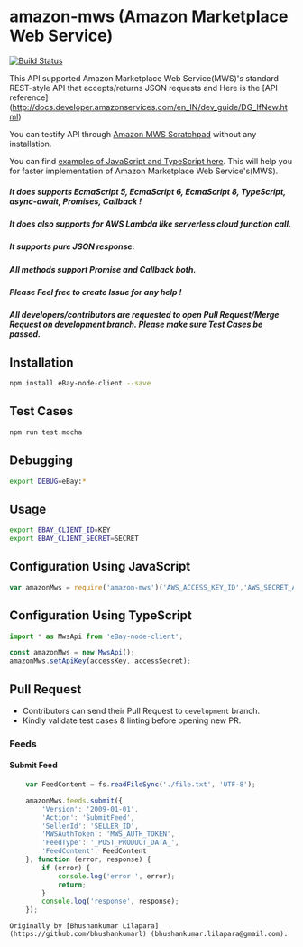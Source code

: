 # amazon-mws (Amazon Marketplace Web Service)
[![Build Status](https://travis-ci.org/bhushankumarl/amazon-mws.svg?branch=master)](https://travis-ci.org/bhushankumarl/amazon-mws)

This API supported Amazon Marketplace Web Service(MWS)'s standard REST-style API that accepts/returns JSON requests and Here is the [API reference] (http://docs.developer.amazonservices.com/en_IN/dev_guide/DG_IfNew.html)

You can testify API through [Amazon MWS Scratchpad](https://mws.amazonservices.in/scratchpad/index.html) without any installation.

You can find [examples of JavaScript and TypeScript here](https://github.com/bhushankumarl/amazon-mws/tree/master/examples). This will help you for faster implementation of Amazon Marketplace Web Service's(MWS).

##### It does supports EcmaScript 5, EcmaScript 6,  EcmaScript 8, TypeScript, async-await, Promises, Callback !
##### It does also supports for AWS Lambda like serverless cloud function call.
##### It supports pure JSON response.
##### All methods support Promise and Callback both.
##### Please Feel free to create Issue for any help !
##### All developers/contributors are requested to open Pull Request/Merge Request on development branch. Please make sure Test Cases be passed.

## Installation
```bash
npm install eBay-node-client --save
```

## Test Cases
```bash
npm run test.mocha
```

## Debugging
```bash
export DEBUG=eBay:*
```

## Usage
```bash
export EBAY_CLIENT_ID=KEY
export EBAY_CLIENT_SECRET=SECRET
```

## Configuration Using JavaScript
```js
var amazonMws = require('amazon-mws')('AWS_ACCESS_KEY_ID','AWS_SECRET_ACCESS_KEY');
```

## Configuration Using TypeScript
```typescript
import * as MwsApi from 'eBay-node-client';

const amazonMws = new MwsApi();
amazonMws.setApiKey(accessKey, accessSecret);
```

## Pull Request
- Contributors can send their Pull Request to `development` branch.
- Kindly validate test cases & linting before opening new PR.

### Feeds

#### Submit Feed
```js
    var FeedContent = fs.readFileSync('./file.txt', 'UTF-8');

    amazonMws.feeds.submit({
        'Version': '2009-01-01',
        'Action': 'SubmitFeed',
        'SellerId': 'SELLER_ID',
        'MWSAuthToken': 'MWS_AUTH_TOKEN',
        'FeedType': '_POST_PRODUCT_DATA_',
        'FeedContent': FeedContent
    }, function (error, response) {
        if (error) {
            console.log('error ', error);
            return;
        }
        console.log('response', response);
    });
```

```
Originally by [Bhushankumar Lilapara](https://github.com/bhushankumarl) (bhushankumar.lilapara@gmail.com).
